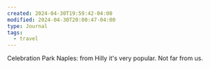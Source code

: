 ```yaml
---
created: 2024-04-30T19:59:42-04:00
modified: 2024-04-30T20:00:47-04:00
type: Journal
tags:
  - travel
---
```


Celebration Park Naples: from Hilly it's very popular. Not far from us.

